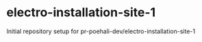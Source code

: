 # electro-installation-site-1

Initial repository setup for pr-poehali-dev/electro-installation-site-1
